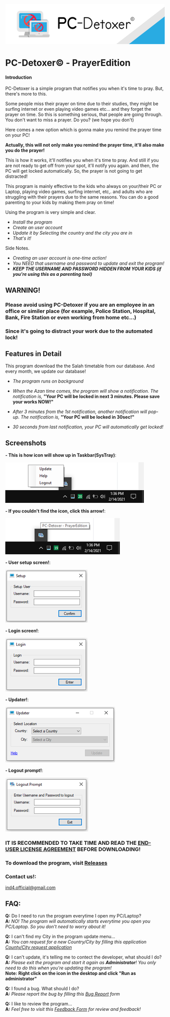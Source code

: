 ![header](/imgs/form_header.png)

# PC-Detoxer© - PrayerEdition

#### Introduction

PC-Detoxer is a simple program that notifies you when it's time to pray.
But, there's more to this.

Some people miss their prayer on time due to their studies, they might be surfing internet or even playing video games etc...
and they forget the prayer on time. 
So this is something serious, that people are going through. You don't want to miss a prayer. Do you? (we hope you don't)

Here comes a new option which is gonna make you remind the prayer time on your PC!

**Actually, this will not only make you remind the prayer time, it'll also make you do the prayer!**

This is how it works, it'll notifies you when it's time to pray. And still if you are not ready to get off from your spot,
it'll notify you again. and then, the PC will get locked automatically. So, the prayer is not going to get distracted!

This program is mainly effective to the kids who always on your/their PC or Laptop, playing video games, surfing internet, etc,.
and adults who are struggling with their prayers due to the same reasons.
You can do a good parenting to your kids by making them pray on time!

Using the program is very simple and clear.
- _Install the program_
- _Create an user account_
- _Update it by Selecting the country and the city you are in_
- _That's it!_

Side Notes.
- _Creating an user account is one-time action!_
- _You NEED that username and password to update and exit the program!_
- _**KEEP THE USERNAME AND PASSWORD HIDDEN FROM YOUR KIDS (if you're using this as a parenting tool)**_

## **WARNING!**
### Please avoid using PC-Detoxer if you are an employee in an office or similer place (for example, Police Station, Hospital, Bank, Fire Station or even working from home etc...)
### Since it's going to distract your work due to the automated lock!


## Features in Detail
This program download the the Salah timetable from our database. And every month, we update our database!

- _The program runs on background_

- _When the Azan time comes, the program will show a notification. The notification is,_ 
**"Your PC will be locked in next 3 minutes. Please save your works NOW!"**

- _After 3 minutes from the 1st notification, another notification will pop-up. The notification is,_ 
**"Your PC will be locked in 30sec!"**

- _30 seconds from last notification, your PC will automatically get locked!_

<!-- - _The program will automaticly check for updates every Monday and every first of the month (You need to be connected to internet!)_ -->

## Screenshots

**- This is how icon will show up in Taskbar(SysTray)**:

![Icon in Taskbar(SysTray)](/imgs/8.png)


**- If you couldn't find the icon, click this arrow!**:

![Icon in SysTray)](/imgs/9.png)


**- User setup screen!**:

![User setup)](/imgs/3.png)


**- Login screen!**:

![Login)](/imgs/4.png)


**- Updater!**:

![Updater)](/imgs/5.png)


**- Logout prompt!**:

![Exit)](/imgs/10.png)


### IT IS RECOMMENDED TO TAKE TIME AND READ THE [END-USER LICENSE AGREEMENT](EULA.pdf) BEFORE DOWNLOADING!

### To download the program, visit [Releases](https://github.com/ind4mnl4t0r/PC-Detoxer-PrayerEdition/releases)

### Contact us!:
ind4.official@gmail.com

## FAQ:
**Q:** Do I need to run the program everytime I open my PC/Laptop?  
**A:** *NO! The program will automatically starts everytime you open you PC/Laptop. So you don't need to worry about it!*

**Q:** I can't find my City in the program update menu...  
**A:** *You can request for a new Country/City by filling this application [County/City request application](https://forms.gle/VWLVvrGecUNE6bTL8)*

**Q:** I can't update, it's telling me to contect the developer, what should I do?  
**A:** *Please exit the program and start it again as **Administrator**! You only need to do this when you're updating the program!*   
**Note:** __Right click on the icon in the desktop and click "Run as administrator"__   

**Q:** I found a bug. What should I do?  
**A:** *Please report the bug by filling this [Bug Report](https://forms.gle/DMdtgAswRPm6jgBv8) form*

**Q:** I like to review the program...  
**A:** *Feel free to visit this [Feedback Form](https://forms.gle/n9xEnDSfP1MF3acP9) for review and feedback!*
